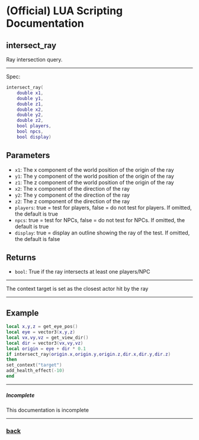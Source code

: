 
# (Official) LUA Scripting Documentation

## intersect_ray

Ray intersection query.

___

Spec:

```lua
intersect_ray(
	double x1,
	double y1,
	double z1,
	double x2,
	double y2,
	double z2,
	bool players,
	bool npcs,
	bool display)
```

## Parameters

- `x1`: The x component of the world position of the origin of the ray
- `y1`: The y component of the world position of the origin of the ray
- `z1`: The z component of the world position of the origin of the ray
- `x2`: The x component of the direction of the ray
- `y2`: The y component of the direction of the ray
- `z2`: The z component of the direction of the ray
- `players`: true = test for players, false = do not test for players. If omitted, the default is true
- `npcs`: true = test for NPCs, false = do not test for NPCs. If omitted, the default is true
- `display`: true = display an outline showing the ray of the test. If omitted, the default is false

## Returns

- `bool`: True if the ray intersects at least one players/NPC

___

The context target is set as the closest actor hit by the ray

___

## Example

```lua
local x,y,z = get_eye_pos()
local eye = vector3(x,y,z)
local vx,vy,vz = get_view_dir()
local dir = vector3(vx,vy,vz)
local origin = eye + dir * 0.1
if intersect_ray(origin.x,origin.y,origin.z,dir.x,dir.y,dir.z)
then
set_context("target")
add_health_effect(-10)
end
```

___

##### Incomplete

This documentation is incomplete

___

### [back](../other)
